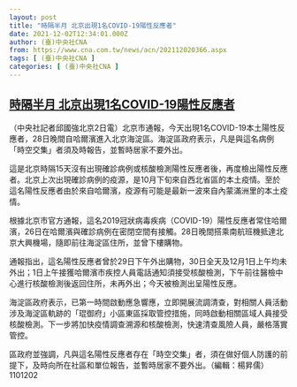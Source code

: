 ```yaml
---
layout: post
title: "時隔半月 北京出現1名COVID-19陽性反應者"
date: 2021-12-02T12:34:01.000Z
author: (臺)中央社CNA
from: https://www.cna.com.tw/news/acn/202112020366.aspx
tags: [ (臺)中央社CNA ]
categories: [ (臺)中央社CNA ]
---
```

<!--1638448441000-->
[時隔半月 北京出現1名COVID-19陽性反應者](https://www.cna.com.tw/news/acn/202112020366.aspx)
------

<div>
<div></div><div><p>（中央社記者邱國強北京2日電）北京市通報，今天出現1名COVID-19本土陽性反應者，28日晚間自哈爾濱進入北京海淀區。海淀區政府表示，凡是與這名病例「時空交集」者須及時報告，並暫時居家不要外出。</p><p>這是北京時隔15天沒有出現確診病例或核酸檢測陽性反應者後，再度檢出陽性反應者。北京上次出現確診病例的疫源，是10月下旬來自西北省區的本土疫情。至於這名陽性反應者由於來自哈爾濱，疫源有可能是最新一波來自內蒙滿洲里的本土疫情。</p><p>根據北京市官方通報，這名2019冠狀病毒疾病（COVID-19）陽性反應者常住哈爾濱，26日在哈爾濱與確診病例在密閉空間有接觸。28日晚間搭乘南航班機抵達北京大興機場，隨即前往海淀區住所，並曾下樓購物。</p><p>通報指出，這名陽性反應者曾於29日下午外出購物，30日全天及12月1日上午均未外出；1日上午接獲哈爾濱市疾控人員電話通知須接受核酸檢測，下午前往醫檢中心進行核酸檢測後返回住所，未再外出；今天被檢測出呈陽性反應。</p><p>海淀區政府表示，已第一時間啟動應急響應，立即開展流調清查，對相關人員活動涉及海淀區軌跡的「琨御府」小區東區採取管控措施，同時啟動相關區域人員接受核酸檢測。下一步將加快疫情調查溯源和核酸檢測，快速清查風險人員，嚴格落實管控。</p><p>區政府並強調，凡與這名陽性反應者存在「時空交集」者，須在做好個人防護的前提下，及時向所在社區和單位報告，並暫時居家不要外出。（編輯：楊昇儒）1101202</p></div>
</div>

